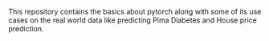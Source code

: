 This repository contains the basics about pytorch along with some of its use cases on the real world data like predicting Pima Diabetes and House price prediction.
